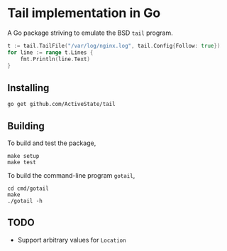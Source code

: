 # Tail implementation in Go

A Go package striving to emulate the BSD `tail` program. 

```Go
t := tail.TailFile("/var/log/nginx.log", tail.Config{Follow: true})
for line := range t.Lines {
    fmt.Println(line.Text)
}
```

## Installing

    go get github.com/ActiveState/tail

## Building

To build and test the package,

    make setup
    make test

To build the command-line program `gotail`,

    cd cmd/gotail
    make
    ./gotail -h

## TODO

* Support arbitrary values for `Location`

